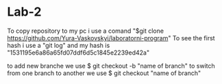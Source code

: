 # Lab-2

To copy repository to my pc i use a comand "$git clone https://github.com/Yura-Vaskovskyi/laboratorni-program"
To see the first hash i use a "git log" and my hash is "1531195e6a86a65fd07ddf6d5c1845e2239ed42a"

to add new branche we use $ git checkout -b "name of branch" to switch from one branch to another we use $ git checkout "name of branch"


